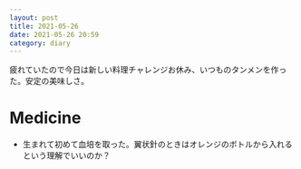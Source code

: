 ```yaml
---
layout: post
title: 2021-05-26
date: 2021-05-26 20:59
category: diary
---
```


疲れていたので今日は新しい料理チャレンジお休み、いつものタンメンを作った。安定の美味しさ。

# Medicine
- 生まれて初めて血培を取った。翼状針のときはオレンジのボトルから入れるという理解でいいのか？
